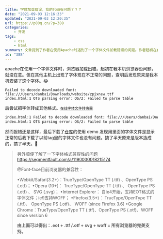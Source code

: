 ```yaml
---
title: 字体加载错误，我的代码有问题？？？
date: "2021-09-03 12:16:33"
updated: "2021-09-03 12:20:35"
url: https://p00q.cn/?p=388
categories:
    - 开发
tags:
    - css
    - html
summary: 文章提到了作者在使用Apache时遇到了一个字体文件加载错误的问题。作者起初在自己的电脑上没有遇到问题，但在其他主机上却出现了字体显示不正常的情况。作者后来发现原因是他自己的电脑安装了这个字体文件，导致其他主机无法正确加载字体。作者尝试将字体文件转换成其他格式，但仍然出现错误。最后，作者从一个仓库下载了使用示例的字体文件，发现使用这个字体文件时一切正常。作者最后得出结论是字体的版本造成了这个问题。另外，作者还提到了关于字体格式兼容性的一些内容，总结出了一个完美兼容所有浏览器的字体格式组合。
id: "388"
---
```


apache在使用一个字体文件时，浏览器加载出错。起初在我本机浏览器没问题，就没在意。但在其他主机上出现了字体现在不正常的问题，查明后发现原来是我本机安装了这个字体。:joy:

```
Failed to decode downloaded font: file:///Users/danbai/Downloads/website/zpixnew.ttf
index.html:1 OTS parsing error: OS/2: Failed to parse table
```
后尝试把字体转成其他格式。[`在线字体文件转换器`](https://convertio.co/zh/font-converter/)

```apache
index.html:1 Failed to decode downloaded font: file:///Users/danbai/Downloads/website/zpixb.woff2
index.html:1 OTS parsing error: OS/2: Failed to parse table
```
然而报错还是这样，最后下载了[仓库](https://github.com/SolidZORO/zpix-pixel-font)的使用 demo 发现用里面的字体文件是显示正常的后我下载了以前tag里的字体文件也没有问题。搞了半天原来是版本造成的，搞了半天。:tada:

> 另外顺便了解了一下字体格式兼容性的问题 https://segmentfault.com/a/1190000018215174
>
> @Font-face目前浏览器的兼容性：
>
> •Webkit/Safari(3.2+)：TrueType/OpenType TT (.ttf) 、OpenType PS (.otf)；
> •Opera (10+)： TrueType/OpenType TT (.ttf) 、 OpenType PS (.otf) 、 SVG (.svg)；
> •Internet Explorer： 自ie4开始，支持EOT格式的字体文件；ie9支持WOFF；
> •Firefox(3.5+)： TrueType/OpenType TT (.ttf)、 OpenType PS (.otf)、 WOFF (since Firefox 3.6)
> •Google Chrome：TrueType/OpenType TT (.ttf)、OpenType PS (.otf)、WOFF since version 6
>
> **由上面可以得出：.eot + .ttf /.otf + svg + woff = 所有浏览器的完美支持。**
